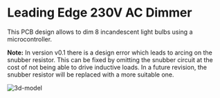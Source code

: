 # Leading Edge 230V AC Dimmer

This PCB design allows to dim 8 incandescent light bulbs using a microcontroller.

**Note:** In version v0.1 there is a design error which leads to arcing on the snubber resistor.
This can be fixed by omitting the snubber circuit at the cost of not being able to drive inductive loads.
In a future revision, the snubber resistor will be replaced with a more suitable one.


![3d-model](https://github.com/niliha/ravelights-hardware/assets/75397148/4fdcd0a7-baa3-4ba1-9b4c-3569916df3d4)

